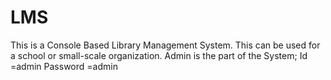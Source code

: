 # LMS
This is a Console Based Library Management System. This can be used for a school or small-scale organization.
Admin is the part of the System;
      Id        =admin
      Password  =admin
